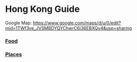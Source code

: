 # Hong Kong Guide

Google Map: https://www.google.com/maps/d/u/0/edit?mid=1TWf3ve_JVSMBDYQYChwrC6i36EBXQv4&usp=sharing

### [Food](Food.md)

### [Places](Places.md)